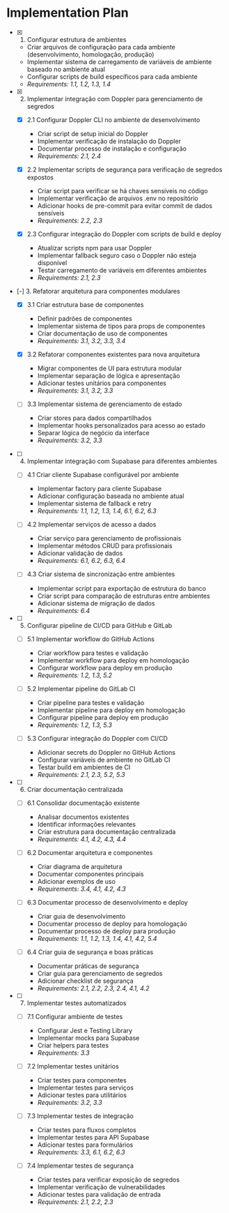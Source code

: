 # Implementation Plan

- [x] 1. Configurar estrutura de ambientes
  - Criar arquivos de configuração para cada ambiente (desenvolvimento, homologação, produção)
  - Implementar sistema de carregamento de variáveis de ambiente baseado no ambiente atual
  - Configurar scripts de build específicos para cada ambiente
  - _Requirements: 1.1, 1.2, 1.3, 1.4_

- [x] 2. Implementar integração com Doppler para gerenciamento de segredos
  - [x] 2.1 Configurar Doppler CLI no ambiente de desenvolvimento
    - Criar script de setup inicial do Doppler
    - Implementar verificação de instalação do Doppler
    - Documentar processo de instalação e configuração
    - _Requirements: 2.1, 2.4_

  - [x] 2.2 Implementar scripts de segurança para verificação de segredos expostos
    - Criar script para verificar se há chaves sensíveis no código
    - Implementar verificação de arquivos .env no repositório
    - Adicionar hooks de pre-commit para evitar commit de dados sensíveis
    - _Requirements: 2.2, 2.3_

  - [x] 2.3 Configurar integração do Doppler com scripts de build e deploy
    - Atualizar scripts npm para usar Doppler
    - Implementar fallback seguro caso o Doppler não esteja disponível
    - Testar carregamento de variáveis em diferentes ambientes
    - _Requirements: 2.1, 2.3_

- [-] 3. Refatorar arquitetura para componentes modulares
  - [x] 3.1 Criar estrutura base de componentes
    - Definir padrões de componentes
    - Implementar sistema de tipos para props de componentes
    - Criar documentação de uso de componentes
    - _Requirements: 3.1, 3.2, 3.3, 3.4_

  - [x] 3.2 Refatorar componentes existentes para nova arquitetura
    - Migrar componentes de UI para estrutura modular
    - Implementar separação de lógica e apresentação
    - Adicionar testes unitários para componentes
    - _Requirements: 3.1, 3.2, 3.3_

  - [ ] 3.3 Implementar sistema de gerenciamento de estado
    - Criar stores para dados compartilhados
    - Implementar hooks personalizados para acesso ao estado
    - Separar lógica de negócio da interface
    - _Requirements: 3.2, 3.3_

- [ ] 4. Implementar integração com Supabase para diferentes ambientes
  - [ ] 4.1 Criar cliente Supabase configurável por ambiente
    - Implementar factory para cliente Supabase
    - Adicionar configuração baseada no ambiente atual
    - Implementar sistema de fallback e retry
    - _Requirements: 1.1, 1.2, 1.3, 1.4, 6.1, 6.2, 6.3_

  - [ ] 4.2 Implementar serviços de acesso a dados
    - Criar serviço para gerenciamento de profissionais
    - Implementar métodos CRUD para profissionais
    - Adicionar validação de dados
    - _Requirements: 6.1, 6.2, 6.3, 6.4_

  - [ ] 4.3 Criar sistema de sincronização entre ambientes
    - Implementar script para exportação de estrutura do banco
    - Criar script para comparação de estruturas entre ambientes
    - Adicionar sistema de migração de dados
    - _Requirements: 6.4_

- [ ] 5. Configurar pipeline de CI/CD para GitHub e GitLab
  - [ ] 5.1 Implementar workflow do GitHub Actions
    - Criar workflow para testes e validação
    - Implementar workflow para deploy em homologação
    - Configurar workflow para deploy em produção
    - _Requirements: 1.2, 1.3, 5.2_

  - [ ] 5.2 Implementar pipeline do GitLab CI
    - Criar pipeline para testes e validação
    - Implementar pipeline para deploy em homologação
    - Configurar pipeline para deploy em produção
    - _Requirements: 1.2, 1.3, 5.3_

  - [ ] 5.3 Configurar integração do Doppler com CI/CD
    - Adicionar secrets do Doppler no GitHub Actions
    - Configurar variáveis de ambiente no GitLab CI
    - Testar build em ambientes de CI
    - _Requirements: 2.1, 2.3, 5.2, 5.3_

- [ ] 6. Criar documentação centralizada
  - [ ] 6.1 Consolidar documentação existente
    - Analisar documentos existentes
    - Identificar informações relevantes
    - Criar estrutura para documentação centralizada
    - _Requirements: 4.1, 4.2, 4.3, 4.4_

  - [ ] 6.2 Documentar arquitetura e componentes
    - Criar diagrama de arquitetura
    - Documentar componentes principais
    - Adicionar exemplos de uso
    - _Requirements: 3.4, 4.1, 4.2, 4.3_

  - [ ] 6.3 Documentar processo de desenvolvimento e deploy
    - Criar guia de desenvolvimento
    - Documentar processo de deploy para homologação
    - Documentar processo de deploy para produção
    - _Requirements: 1.1, 1.2, 1.3, 1.4, 4.1, 4.2, 5.4_

  - [ ] 6.4 Criar guia de segurança e boas práticas
    - Documentar práticas de segurança
    - Criar guia para gerenciamento de segredos
    - Adicionar checklist de segurança
    - _Requirements: 2.1, 2.2, 2.3, 2.4, 4.1, 4.2_

- [ ] 7. Implementar testes automatizados
  - [ ] 7.1 Configurar ambiente de testes
    - Configurar Jest e Testing Library
    - Implementar mocks para Supabase
    - Criar helpers para testes
    - _Requirements: 3.3_

  - [ ] 7.2 Implementar testes unitários
    - Criar testes para componentes
    - Implementar testes para serviços
    - Adicionar testes para utilitários
    - _Requirements: 3.2, 3.3_

  - [ ] 7.3 Implementar testes de integração
    - Criar testes para fluxos completos
    - Implementar testes para API Supabase
    - Adicionar testes para formulários
    - _Requirements: 3.3, 6.1, 6.2, 6.3_

  - [ ] 7.4 Implementar testes de segurança
    - Criar testes para verificar exposição de segredos
    - Implementar verificação de vulnerabilidades
    - Adicionar testes para validação de entrada
    - _Requirements: 2.1, 2.2, 2.3_